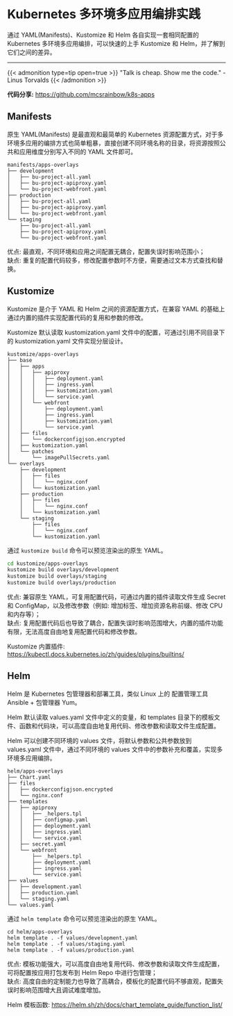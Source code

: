 # Kubernetes 多环境多应用编排实践


通过 YAML(Manifests)、Kustomize 和 Helm 各自实现一套相同配置的 Kubernetes 多环境多应用编排，可以快速的上手 Kustomize 和 Helm，并了解到它们之间的差异。

<!--more-->

---

{{< admonition type=tip open=true >}}
"Talk is cheap. Show me the code." - Linus Torvalds
{{< /admonition >}}

**代码分享:** https://github.com/mcsrainbow/k8s-apps

## Manifests

原生 YAML(Manifests) 是最直观和最简单的 Kubernetes 资源配置方式，对于多环境多应用的编排方式也简单粗暴，直接创建不同环境名称的目录，将资源按照公共和应用维度分别写入不同的 YAML 文件即可。

```
manifests/apps-overlays
├── development
│   ├── bu-project-all.yaml
│   ├── bu-project-apiproxy.yaml
│   └── bu-project-webfront.yaml
├── production
│   ├── bu-project-all.yaml
│   ├── bu-project-apiproxy.yaml
│   └── bu-project-webfront.yaml
└── staging
    ├── bu-project-all.yaml
    ├── bu-project-apiproxy.yaml
    └── bu-project-webfront.yaml
```

优点: 最直观，不同环境和应用之间配置无耦合，配置失误时影响范围小；  
缺点: 重复的配置代码较多，修改配置参数时不方便，需要通过文本方式查找和替换。

## Kustomize

Kustomize 是介于 YAML 和 Helm 之间的资源配置方式，在兼容 YAML 的基础上通过内置的插件实现配置代码的复用和参数的修改。

Kustomize 默认读取 kustomization.yaml 文件中的配置，可通过引用不同目录下的 kustomization.yaml 文件实现分层设计。

```
kustomize/apps-overlays
├── base
│   ├── apps
│   │   ├── apiproxy
│   │   │   ├── deployment.yaml
│   │   │   ├── ingress.yaml
│   │   │   ├── kustomization.yaml
│   │   │   └── service.yaml
│   │   └── webfront
│   │       ├── deployment.yaml
│   │       ├── ingress.yaml
│   │       ├── kustomization.yaml
│   │       └── service.yaml
│   ├── files
│   │   └── dockerconfigjson.encrypted
│   ├── kustomization.yaml
│   └── patches
│       └── imagePullSecrets.yaml
└── overlays
    ├── development
    │   ├── files
    │   │   └── nginx.conf
    │   └── kustomization.yaml
    ├── production
    │   ├── files
    │   │   └── nginx.conf
    │   └── kustomization.yaml
    └── staging
        ├── files
        │   └── nginx.conf
        └── kustomization.yaml
```

通过 `kustomize build` 命令可以预览渲染出的原生 YAML。

```bash
cd kustomize/apps-overlays
kustomize build overlays/development
kustomize build overlays/staging
kustomize build overlays/production
```

优点: 兼容原生 YAML，可复用配置代码，可通过内置的插件读取文件生成 Secret 和 ConfigMap，以及修改参数（例如: 增加标签、增加资源名称前缀、修改 CPU 和内存等）；  
缺点: 复用配置代码后也导致了耦合，配置失误时影响范围增大，内置的插件功能有限，无法高度自由地复用配置代码和修改参数。

Kustomize 内置插件: https://kubectl.docs.kubernetes.io/zh/guides/plugins/builtins/

## Helm

Helm 是 Kubernetes 包管理器和部署工具，类似 Linux 上的 配置管理工具 Ansible + 包管理器 Yum。

Helm 默认读取 values.yaml 文件中定义的变量，和 templates 目录下的模板文件、函数和代码块，可以高度自由地复用代码、修改参数和读取文件生成配置。

Helm 可以创建不同环境的 values 文件，将默认参数和公共参数放到 values.yaml 文件中，通过不同环境的 values 文件中的参数补充和覆盖，实现多环境多应用编排。

```
helm/apps-overlays
├── Chart.yaml
├── files
│   ├── dockerconfigjson.encrypted
│   └── nginx.conf
├── templates
│   ├── apiproxy
│   │   ├── _helpers.tpl
│   │   ├── configmap.yaml
│   │   ├── deployment.yaml
│   │   ├── ingress.yaml
│   │   └── service.yaml
│   ├── secret.yaml
│   └── webfront
│       ├── _helpers.tpl
│       ├── deployment.yaml
│       ├── ingress.yaml
│       └── service.yaml
├── values
│   ├── development.yaml
│   ├── production.yaml
│   └── staging.yaml
└── values.yaml
```

通过 `helm template` 命令可以预览渲染出的原生 YAML。

```
cd helm/apps-overlays
helm template . -f values/development.yaml
helm template . -f values/staging.yaml
helm template . -f values/production.yaml
```

优点: 模板功能强大，可以高度自由地复用代码、修改参数和读取文件生成配置，可将配置按应用打包发布到 Helm Repo 中进行包管理；  
缺点: 高度自由的定制能力也导致了高耦合，模板化的配置代码不够直观，配置失误时影响范围增大且调试难度增加。

Helm 模板函数: https://helm.sh/zh/docs/chart_template_guide/function_list/

